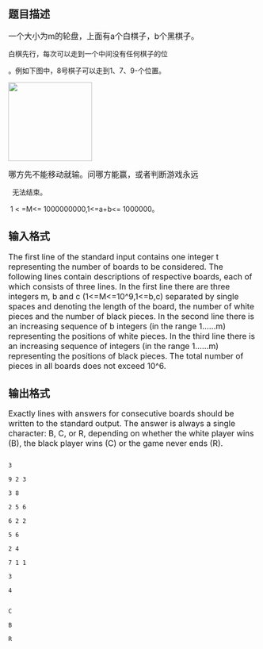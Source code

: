 ## 题目描述

<p><span style="font-size: medium">一个大小为m的轮盘，上面有a个白棋子，b个黑棋子。<br>
   白棋先行，每次可以走到一个中间没有任何棋子的位<br>
   。例如下图中，8号棋子可以走到1、7、9-个位置。</span></p>
<p><span style="font-size: medium"><img height="159" width="169" alt="" src="https://s2.loli.net/2023/08/15/eUTx47OwaBWiJS6.png"></span></p>
<p><span style="font-size: medium">哪方先不能移动就输。问哪方能赢，或者判断游戏永远<br>
     无法结束。<br>
    1 < =M<= 1000000000,1<=a+b<= 1000000。</span></p>

## 输入格式

<p><span style="font-size: medium">The first line of the standard input contains one integer t representing the number of boards to be considered. The following lines contain descriptions of respective boards, each of which consists of three lines. In the first line there are three integers m, b and c (1<=M<=10^9,1<=b,c) separated by single spaces and denoting the length of the board, the number of white pieces and the number of black pieces. In the second line there is an increasing sequence of b integers (in the range 1……m) representing the positions of white pieces. In the third line there is an increasing sequence of integers (in the range 1……m) representing the positions of black pieces. The total number of pieces in all boards does not exceed 10^6. </span></p>
<p></p>

## 输出格式

<p><span style="font-size: medium">Exactly lines with answers for consecutive boards should be written to the standard output. The answer is always a single character: B, C, or R, depending on whether the white player wins (B), the black player wins (C) or the game never ends (R). <br></span></p>

```input1
3
9 2 3
3 8
2 5 6
6 2 2
5 6
2 4
7 1 1
3
4
```
```output1
C
B
R
```
